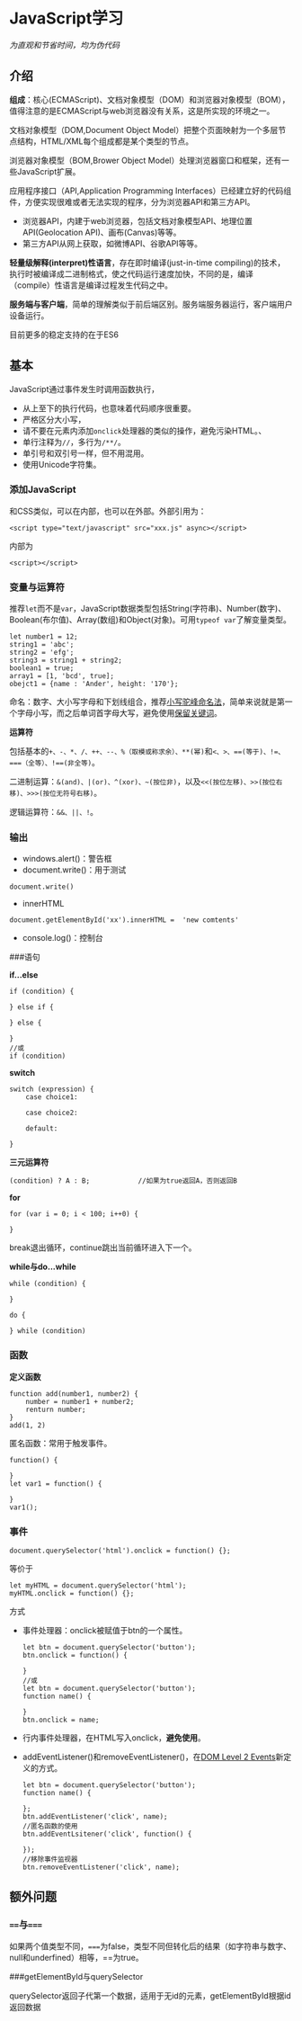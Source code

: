 # JavaScript学习

_为直观和节省时间，均为伪代码_

## 介绍

**组成**：核心(ECMAScript)、文档对象模型（DOM）和浏览器对象模型（BOM），值得注意的是ECMAScript与web浏览器没有关系，这是所实现的环境之一。

文档对象模型（DOM,Document Object Model）把整个页面映射为一个多层节点结构，HTML/XML每个组成都是某个类型的节点。

浏览器对象模型（BOM,Brower Object Model）处理浏览器窗口和框架，还有一些JavaScript扩展。

应用程序接口（API,Application Programming Interfaces）已经建立好的代码组件，方便实现很难或者无法实现的程序，分为浏览器API和第三方API。

* 浏览器API，内建于web浏览器，包括文档对象模型API、地理位置API(Geolocation API)、画布(Canvas)等等。
* 第三方API从网上获取，如微博API、谷歌API等等。

**轻量级解释(interpret)性语言**，存在即时编译(just-in-time compiling)的技术，执行时被编译成二进制格式，使之代码运行速度加快，不同的是，编译（compile）性语言是编译过程发生代码之中。

**服务端与客户端**，简单的理解类似于前后端区别。服务端服务器运行，客户端用户设备运行。

目前更多的稳定支持的在于ES6

## 基本

JavaScript通过事件发生时调用函数执行，

* 从上至下的执行代码，也意味着代码顺序很重要。
* 严格区分大小写，
* 请不要在元素内添加``onclick``处理器的类似的操作，避免污染HTML。、
* 单行注释为``//``，多行为``/**/``。
* 单引号和双引号一样，但不用混用。
* 使用Unicode字符集。

### 添加JavaScript

和CSS类似，可以在内部，也可以在外部。外部引用为：

```
<script type="text/javascript" src="xxx.js" async></script>
```

内部为

```
<script></script>
```



### 变量与运算符

推荐``let``而不是``var``，JavaScript数据类型包括String(字符串)、Number(数字)、Boolean(布尔值)、Array(数组)和Object(对象)。可用``typeof var``了解变量类型。

```
let number1 = 12;
string1 = 'abc';
string2 = 'efg';
string3 = string1 + string2;
boolean1 = true;
array1 = [1, 'bcd', true];
obejct1 = {name : 'Ander', height: '170'};
```

命名：数字、大小写字母和下划线组合，推荐[小写驼峰命名法](https://en.wikipedia.org/wiki/CamelCase#Variations_and_synonyms)，简单来说就是第一个字母小写，而之后单词首字母大写，避免使用[保留关键词](https://developer.mozilla.org/en-US/docs/Web/JavaScript/Reference/Lexical_grammar#Keywords)。

**运算符**

包括基本的``+、-、*、/、++、--、%（取模或称求余）、**(幂)``和``<、>、==(等于)、!=、===（全等）、!==(非全等)``。

二进制运算：``&(and)、|(or)、^(xor)、~(按位非)``，以及``<<(按位左移)、>>(按位右移)、>>>(按位无符号右移)``。

逻辑运算符：``&&、||、!``。

### 输出

* windows.alert()：警告框
* document.write()：用于测试

```
document.write()
```

* innerHTML

```
document.getElementById('xx').innerHTML =  'new comtents'
```

* console.log()：控制台

###语句

**if...else**

```
if (condition) {

} else if {

} else {

}
//或
if (condition)
```

**switch**

```
switch (expression) {
	case choice1:
	
	case choice2:
	
	default:
	
}
```

**三元运算符**

```
(condition) ? A : B;			//如果为true返回A，否则返回B
```

**for**

```
for (var i = 0; i < 100; i++0) {

}
```

break退出循环，continue跳出当前循环进入下一个。

**while与do...while**

```
while (condition) {

}

do {

} while (condition)
```



### 函数

**定义函数**

```
function add(number1, number2) {
	number = number1 + number2;
	renturn number;
}
add(1, 2)
```

匿名函数：常用于触发事件。

```
function() {

}
let var1 = function() {

}
var1();
```



### 事件

```
document.querySelector('html').onclick = function() {};
```

等价于

```
let myHTML = document.querySelector('html');
myHTML.onclick = function() {};
```

方式

* 事件处理器：onclick被赋值于btn的一个属性。

  ```
  let btn = document.querySelector('button');
  btn.onclick = function() {
  
  }
  //或
  let btn = document.querySelector('button');
  function name() {
  
  }
  btn.onclick = name;
  ```

* 行内事件处理器，在HTML写入onclick，**避免使用**。

* addEventListener()和removeEventListener()，在[DOM Level 2 Events](https://www.w3.org/TR/DOM-Level-2-Events/)新定义的方式。

  ```
  let btn = document.querySelector('button');
  function name() {
  
  };
  btn.addEventListener('click', name);
  //匿名函数的使用
  btn.addEventLsitener('click', function() {
  
  });
  //移除事件监视器
  btn.removeEventListener('click', name);
  ```




## 额外问题

### ``==``与``===``

如果两个值类型不同，``===``为false，类型不同但转化后的结果（如字符串与数字、null和underfined）相等，==为true。

###getElementById与querySelector

querySelector返回子代第一个数据，适用于无id的元素，getElementById根据id返回数据





[ MDN ]: https://developer.mozilla.org/zh-CN/docs/Web/JavaScript
[ W3C ]: https://www.w3school.com.cn/js/index.asp



















